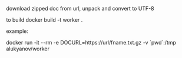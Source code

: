 download zipped doc from url, unpack and convert to UTF-8

to build
docker build -t worker .

example:

docker run -it --rm -e DOCURL=https://url/fname.txt.gz -v \`pwd\`:/tmp alukyanov/worker
